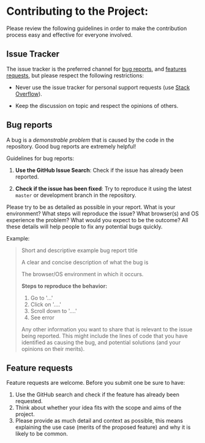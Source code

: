 # Contributing to the Project: 
Please review the following guidelines in order to make the contribution process easy and effective for everyone involved.

## Issue Tracker

The issue tracker is the preferred channel for [bug reports](#bugs), and [features requests](#features), but please respect the following restrictions:

* Never use the issue tracker for personal support requests (use [Stack Overflow](http://stackoverflow.com)).

* Keep the discussion on topic and respect the opinions of others.


<a name="bugs"></a>
## Bug reports

A bug is a _demonstrable problem_ that is caused by the code in the repository.
Good bug reports are extremely helpful!

Guidelines for bug reports:

1. **Use the GitHub Issue Search**: Check if the issue has already been
   reported.

2. **Check if the issue has been fixed**: Try to reproduce it using the
   latest `master` or development branch in the repository.

Please try to be as detailed as possible in your report. What is
your environment? What steps will reproduce the issue? What browser(s) and OS
experience the problem? What would you expect to be the outcome? All these
details will help people to fix any potential bugs quickly.

Example:

> Short and descriptive example bug report title
>
> A clear and concise description of what the bug is
> 
> The browser/OS environment in which it occurs. 
>
> **Steps to reproduce the behavior:**
> 1. Go to '...'
> 2. Click on '....'
> 3. Scroll down to '....'
> 4. See error
>
> Any other information you want to share that is relevant to the issue being
> reported. This might include the lines of code that you have identified as
> causing the bug, and potential solutions (and your opinions on their
> merits).

<a name="features"></a>
## Feature requests

Feature requests are welcome. Before you submit one be sure to have:

1. Use the GitHub search and check if the feature has already been requested.
2. Think about whether your idea fits with the scope and aims of the project.
3. Please provide as much detail and context as possible, this means explaining the use case (merits of the proposed feature) and why it is likely to be common.


